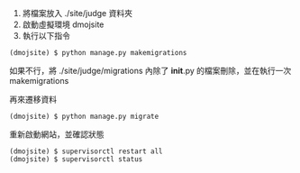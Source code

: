 1. 將檔案放入 ./site/judge 資料夾
2. 啟動虛擬環境 dmojsite
3. 執行以下指令
```
(dmojsite) $ python manage.py makemigrations
```
如果不行，將 ./site/judge/migrations 內除了 __init__.py 的檔案刪除，並在執行一次 makemigrations

再來遷移資料
```
(dmojsite) $ python manage.py migrate
```
重新啟動網站，並確認狀態
```
(dmojsite) $ supervisorctl restart all
(dmojsite) $ supervisorctl status
```

